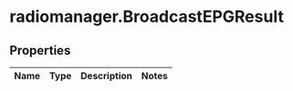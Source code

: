 # radiomanager.BroadcastEPGResult

## Properties
Name | Type | Description | Notes
------------ | ------------- | ------------- | -------------



